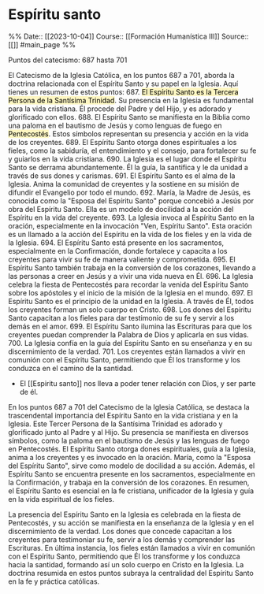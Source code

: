 # Espíritu santo

%%
Date:: [[2023-10-04]]
Course:: [[Formación Humanística III]]
Source:: [[]] #main_page 
%%

Puntos del catecismo: 687 hasta 701

El Catecismo de la Iglesia Católica, en los puntos 687 a 701, aborda la doctrina relacionada con el Espíritu Santo y su papel en la Iglesia. Aquí tienes un resumen de estos puntos:
687. <mark style="background: #FFF3A3A6;">El Espíritu Santo es la Tercera Persona de la Santísima Trinidad</mark>. Su presencia en la Iglesia es fundamental para la vida cristiana. Él procede del Padre y del Hijo, y es adorado y glorificado con ellos.
688. El Espíritu Santo se manifiesta en la Biblia como una paloma en el bautismo de Jesús y como lenguas de fuego en <mark style="background: #FFF3A3A6;">Pentecostés</mark>. Estos símbolos representan su presencia y acción en la vida de los creyentes.
689. El Espíritu Santo otorga dones espirituales a los fieles, como la sabiduría, el entendimiento y el consejo, para fortalecer su fe y guiarlos en la vida cristiana.
690. La Iglesia es el lugar donde el Espíritu Santo se derrama abundantemente. Él la guía, la santifica y le da unidad a través de sus dones y carismas.
691. El Espíritu Santo es el alma de la Iglesia. Anima la comunidad de creyentes y la sostiene en su misión de difundir el Evangelio por todo el mundo.
692. María, la Madre de Jesús, es conocida como la "Esposa del Espíritu Santo" porque concebió a Jesús por obra del Espíritu Santo. Ella es un modelo de docilidad a la acción del Espíritu en la vida del creyente.
693. La Iglesia invoca al Espíritu Santo en la oración, especialmente en la invocación "Ven, Espíritu Santo". Esta oración es un llamado a la acción del Espíritu en la vida de los fieles y en la vida de la Iglesia.
694. El Espíritu Santo está presente en los sacramentos, especialmente en la Confirmación, donde fortalece y capacita a los creyentes para vivir su fe de manera valiente y comprometida.
695. El Espíritu Santo también trabaja en la conversión de los corazones, llevando a las personas a creer en Jesús y a vivir una vida nueva en Él.
696. La Iglesia celebra la fiesta de Pentecostés para recordar la venida del Espíritu Santo sobre los apóstoles y el inicio de la misión de la Iglesia en el mundo.
697. El Espíritu Santo es el principio de la unidad en la Iglesia. A través de Él, todos los creyentes forman un solo cuerpo en Cristo.
698. Los dones del Espíritu Santo capacitan a los fieles para dar testimonio de su fe y servir a los demás en el amor.
699. El Espíritu Santo ilumina las Escrituras para que los creyentes puedan comprender la Palabra de Dios y aplicarla en sus vidas.
700. La Iglesia confía en la guía del Espíritu Santo en su enseñanza y en su discernimiento de la verdad.
701. Los creyentes están llamados a vivir en comunión con el Espíritu Santo, permitiendo que Él los transforme y los conduzca en el camino de la santidad.

- El [[Espiritu santo]] nos lleva a poder tener relación con Dios, y ser parte de él.

En los puntos 687 a 701 del Catecismo de la Iglesia Católica, se destaca la trascendental importancia del Espíritu Santo en la vida cristiana y en la Iglesia. Este Tercer Persona de la Santísima Trinidad es adorado y glorificado junto al Padre y al Hijo. Su presencia se manifiesta en diversos símbolos, como la paloma en el bautismo de Jesús y las lenguas de fuego en Pentecostés. El Espíritu Santo otorga dones espirituales, guía a la Iglesia, anima a los creyentes y es invocado en la oración. María, como la "Esposa del Espíritu Santo", sirve como modelo de docilidad a su acción. Además, el Espíritu Santo se encuentra presente en los sacramentos, especialmente en la Confirmación, y trabaja en la conversión de los corazones. En resumen, el Espíritu Santo es esencial en la fe cristiana, unificador de la Iglesia y guía en la vida espiritual de los fieles.

La presencia del Espíritu Santo en la Iglesia es celebrada en la fiesta de Pentecostés, y su acción se manifiesta en la enseñanza de la Iglesia y en el discernimiento de la verdad. Los dones que concede capacitan a los creyentes para testimoniar su fe, servir a los demás y comprender las Escrituras. En última instancia, los fieles están llamados a vivir en comunión con el Espíritu Santo, permitiendo que Él los transforme y los conduzca hacia la santidad, formando así un solo cuerpo en Cristo en la Iglesia. La doctrina resumida en estos puntos subraya la centralidad del Espíritu Santo en la fe y práctica católicas.

